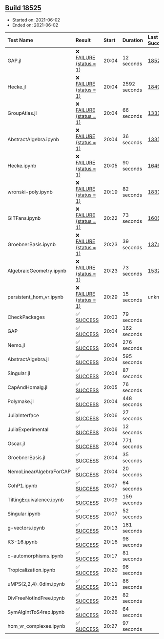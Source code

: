 ## [Build 18525](https://oscarci.mathematik.uni-kl.de/job/oscar/18525/)

* Started on: 2021-06-02
* Ended on: 2021-06-02

| Test Name    | Result | Start | Duration | Last Success | First Failure |
|:-------------|:-------|:------|:---------|:-------------|:--------------|
| GAP.jl | ❌ [FAILURE (status = 1)](https://oscarci.mathematik.uni-kl.de/job/oscar/18525/artifact/logs/build-18525/GAP.jl.log) | 20:04 | 12 seconds | [18524](https://oscarci.mathematik.uni-kl.de/job/oscar/18524/) | [18525](https://oscarci.mathematik.uni-kl.de/job/oscar/18525/) |
| Hecke.jl | ❌ [FAILURE (status = 1)](https://oscarci.mathematik.uni-kl.de/job/oscar/18525/artifact/logs/build-18525/Hecke.jl.log) | 20:04 | 2592 seconds | [18490](https://oscarci.mathematik.uni-kl.de/job/oscar/18490/) | [18491](https://oscarci.mathematik.uni-kl.de/job/oscar/18491/) |
| GroupAtlas.jl | ❌ [FAILURE (status = 1)](https://oscarci.mathematik.uni-kl.de/job/oscar/18525/artifact/logs/build-18525/GroupAtlas.jl.log) | 20:04 | 66 seconds | [13311](https://oscarci.mathematik.uni-kl.de/job/oscar/13311/) | [13312](https://oscarci.mathematik.uni-kl.de/job/oscar/13312/) |
| AbstractAlgebra.ipynb | ❌ [FAILURE (status = 1)](https://oscarci.mathematik.uni-kl.de/job/oscar/18525/artifact/logs/build-18525/AbstractAlgebra.ipynb.log) | 20:04 | 36 seconds | [13355](https://oscarci.mathematik.uni-kl.de/job/oscar/13355/) | [13356](https://oscarci.mathematik.uni-kl.de/job/oscar/13356/) |
| Hecke.ipynb | ❌ [FAILURE (status = 1)](https://oscarci.mathematik.uni-kl.de/job/oscar/18525/artifact/logs/build-18525/Hecke.ipynb.log) | 20:05 | 90 seconds | [16463](https://oscarci.mathematik.uni-kl.de/job/oscar/16463/) | [16464](https://oscarci.mathematik.uni-kl.de/job/oscar/16464/) |
| wronski-poly.ipynb | ❌ [FAILURE (status = 1)](https://oscarci.mathematik.uni-kl.de/job/oscar/18525/artifact/logs/build-18525/wronski-poly.ipynb.log) | 20:19 | 82 seconds | [18314](https://oscarci.mathematik.uni-kl.de/job/oscar/18314/) | [18315](https://oscarci.mathematik.uni-kl.de/job/oscar/18315/) |
| GITFans.ipynb | ❌ [FAILURE (status = 1)](https://oscarci.mathematik.uni-kl.de/job/oscar/18525/artifact/logs/build-18525/GITFans.ipynb.log) | 20:22 | 73 seconds | [16068](https://oscarci.mathematik.uni-kl.de/job/oscar/16068/) | [16069](https://oscarci.mathematik.uni-kl.de/job/oscar/16069/) |
| GroebnerBasis.ipynb | ❌ [FAILURE (status = 1)](https://oscarci.mathematik.uni-kl.de/job/oscar/18525/artifact/logs/build-18525/GroebnerBasis.ipynb.log) | 20:23 | 39 seconds | [13748](https://oscarci.mathematik.uni-kl.de/job/oscar/13748/) | [13749](https://oscarci.mathematik.uni-kl.de/job/oscar/13749/) |
| AlgebraicGeometry.ipynb | ❌ [FAILURE (status = 1)](https://oscarci.mathematik.uni-kl.de/job/oscar/18525/artifact/logs/build-18525/AlgebraicGeometry.ipynb.log) | 20:23 | 73 seconds | [15322](https://oscarci.mathematik.uni-kl.de/job/oscar/15322/) | [15323](https://oscarci.mathematik.uni-kl.de/job/oscar/15323/) |
| persistent_hom_vr.ipynb | ❌ [FAILURE (status = 1)](https://oscarci.mathematik.uni-kl.de/job/oscar/18525/artifact/logs/build-18525/persistent_hom_vr.ipynb.log) | 20:29 | 15 seconds | unknown | unknown |
| CheckPackages | ✅ [SUCCESS](https://oscarci.mathematik.uni-kl.de/job/oscar/18525/artifact/logs/build-18525/CheckPackages.log) | 20:03 | 79 seconds |  |  |
| GAP | ✅ [SUCCESS](https://oscarci.mathematik.uni-kl.de/job/oscar/18525/artifact/logs/build-18525/GAP.log) | 20:04 | 162 seconds |  |  |
| Nemo.jl | ✅ [SUCCESS](https://oscarci.mathematik.uni-kl.de/job/oscar/18525/artifact/logs/build-18525/Nemo.jl.log) | 20:04 | 276 seconds |  |  |
| AbstractAlgebra.jl | ✅ [SUCCESS](https://oscarci.mathematik.uni-kl.de/job/oscar/18525/artifact/logs/build-18525/AbstractAlgebra.jl.log) | 20:04 | 595 seconds |  |  |
| Singular.jl | ✅ [SUCCESS](https://oscarci.mathematik.uni-kl.de/job/oscar/18525/artifact/logs/build-18525/Singular.jl.log) | 20:04 | 87 seconds |  |  |
| CapAndHomalg.jl | ✅ [SUCCESS](https://oscarci.mathematik.uni-kl.de/job/oscar/18525/artifact/logs/build-18525/CapAndHomalg.jl.log) | 20:05 | 76 seconds |  |  |
| Polymake.jl | ✅ [SUCCESS](https://oscarci.mathematik.uni-kl.de/job/oscar/18525/artifact/logs/build-18525/Polymake.jl.log) | 20:04 | 448 seconds |  |  |
| JuliaInterface | ✅ [SUCCESS](https://oscarci.mathematik.uni-kl.de/job/oscar/18525/artifact/logs/build-18525/JuliaInterface.log) | 20:06 | 27 seconds |  |  |
| JuliaExperimental | ✅ [SUCCESS](https://oscarci.mathematik.uni-kl.de/job/oscar/18525/artifact/logs/build-18525/JuliaExperimental.log) | 20:06 | 12 seconds |  |  |
| Oscar.jl | ✅ [SUCCESS](https://oscarci.mathematik.uni-kl.de/job/oscar/18525/artifact/logs/build-18525/Oscar.jl.log) | 20:04 | 771 seconds |  |  |
| GroebnerBasis.jl | ✅ [SUCCESS](https://oscarci.mathematik.uni-kl.de/job/oscar/18525/artifact/logs/build-18525/GroebnerBasis.jl.log) | 20:04 | 35 seconds |  |  |
| NemoLinearAlgebraForCAP | ✅ [SUCCESS](https://oscarci.mathematik.uni-kl.de/job/oscar/18525/artifact/logs/build-18525/NemoLinearAlgebraForCAP.log) | 20:04 | 20 seconds |  |  |
| CohP1.ipynb | ✅ [SUCCESS](https://oscarci.mathematik.uni-kl.de/job/oscar/18525/artifact/logs/build-18525/CohP1.ipynb.log) | 20:07 | 64 seconds |  |  |
| TiltingEquivalence.ipynb | ✅ [SUCCESS](https://oscarci.mathematik.uni-kl.de/job/oscar/18525/artifact/logs/build-18525/TiltingEquivalence.ipynb.log) | 20:09 | 159 seconds |  |  |
| Singular.ipynb | ✅ [SUCCESS](https://oscarci.mathematik.uni-kl.de/job/oscar/18525/artifact/logs/build-18525/Singular.ipynb.log) | 20:07 | 52 seconds |  |  |
| g-vectors.ipynb | ✅ [SUCCESS](https://oscarci.mathematik.uni-kl.de/job/oscar/18525/artifact/logs/build-18525/g-vectors.ipynb.log) | 20:13 | 181 seconds |  |  |
| K3-16.ipynb | ✅ [SUCCESS](https://oscarci.mathematik.uni-kl.de/job/oscar/18525/artifact/logs/build-18525/K3-16.ipynb.log) | 20:16 | 98 seconds |  |  |
| c-automorphisms.ipynb | ✅ [SUCCESS](https://oscarci.mathematik.uni-kl.de/job/oscar/18525/artifact/logs/build-18525/c-automorphisms.ipynb.log) | 20:17 | 81 seconds |  |  |
| Tropicalization.ipynb | ✅ [SUCCESS](https://oscarci.mathematik.uni-kl.de/job/oscar/18525/artifact/logs/build-18525/Tropicalization.ipynb.log) | 20:20 | 96 seconds |  |  |
| uMPS(2,2,4)_0dim.ipynb | ✅ [SUCCESS](https://oscarci.mathematik.uni-kl.de/job/oscar/18525/artifact/logs/build-18525/uMPS-2-2-4-_0dim.ipynb.log) | 20:11 | 86 seconds |  |  |
| DivFreeNotIndFree.ipynb | ✅ [SUCCESS](https://oscarci.mathematik.uni-kl.de/job/oscar/18525/artifact/logs/build-18525/DivFreeNotIndFree.ipynb.log) | 20:25 | 82 seconds |  |  |
| SymAlgIntToS4rep.ipynb | ✅ [SUCCESS](https://oscarci.mathematik.uni-kl.de/job/oscar/18525/artifact/logs/build-18525/SymAlgIntToS4rep.ipynb.log) | 20:26 | 64 seconds |  |  |
| hom_vr_complexes.ipynb | ✅ [SUCCESS](https://oscarci.mathematik.uni-kl.de/job/oscar/18525/artifact/logs/build-18525/hom_vr_complexes.ipynb.log) | 20:27 | 97 seconds |  |  |
